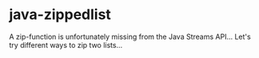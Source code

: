 # java-zippedlist
A zip-function is unfortunately missing from the Java Streams API... Let's try different ways to zip two lists...

